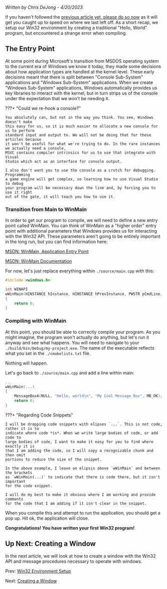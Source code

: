 *Written by Chris DeJong - 4/20/2023*

If you haven't followed the [previous article yet, please do so now](../win32-environment-setup.md)
as it will get you caught up to speed on where we last left off. As a short recap, we setup
our Win32 environment by creating a traditional "Hello, World" program, but encountered a
strange error when compiling.

## The Entry Point

At some point during Microsoft's transition from MSDOS operating system
to the current era of Windows we know it today, they made some decisions about how application
types are handled at the kernel level. These early decisions meant that there is
split between "Console Sub-System" applications and "Windows Sub-System" applications.
When we create "Windows Sub-System" applications, Windows automatically provides us
key libraries to interact with the kernel, but in turn strips us of the console under
the expectation that we won't be needing it.

???+ "Could we re-hook a console?"

    You absolutely can, but not in the way you think. You see, Windows doesn't make
    this easy for us, so it is much easier to allocate a new console for us to perform
    standard input and output to. We will not be doing that for these articles because
    it won't be useful for what we're trying to do. In the rare instances we actually need a console,
    MSVC contains compiler intrinsics for us to use that integrate with Visual
    Studio which act as an interface for console output.

    I also don't want you to use the console as a crutch for debugging. Programming
    a game engine will get complex, so learning how to use Visual Studio to debug
    your program will be necessary down the line and, by forcing you to use it right
    out of the gate, it will teach you how to use it.

### Transition from Main to WinMain

In order to get our program to compile, we will need to define a new entry point
called WinMain. You can think of WinMain as a "higher order" entry point with
additional parameters that Windows provides us for interacting with the Win32 API.
These parameters aren't going to be entirely important in the long run, but you
can find information here:

[MSDN: WinMain, Application Entry Point](https://learn.microsoft.com/en-us/windows/win32/learnwin32/winmain--the-application-entry-point)

[MSDN: WinMain Documentation](https://learn.microsoft.com/en-us/windows/win32/api/winbase/nf-winbase-winmain)

For now, let's just replace everything within `./source/main.cpp` with this:

```C++
#include <windows.h>

int WINAPI
wWinMain(HINSTANCE hInstance, HINSTANCE hPrevInstance, PWSTR pCmdLine, int nCmdShow)
{
    return 0;
}

```

### Compiling with WinMain

At this point, you should be able to correctly compile your program. As you might
imagine, the program won't actually do anything, but let's run it anyway and see
what happens. You will need to navigate to your `./build/bin/Debug/my-project.exe`.
The name of the executable reflects what you set in the `./cmakelists.txt` file.

Nothing will happen.

Let's go back to `./source/main.cpp` and add a line within main:

```C++
...
wWinMain(...)
{
    MessageBoxA(NULL, "Hello, world\n", "My Cool Message Box", MB_OK);
    return 0;
}
```

???+ "Regarding Code Snippets"

    I will be dropping code snippets with elipses `...`. This is not code, rather it is to
    indicate where code *is*. When we write large bodies of code, or add code to
    large bodies of code, I want to make it easy for you to find where exactly it is
    that I am adding the code, so I will copy a recognizable chunk and then omit
    portions to reduce the size of the snippet.

    In the above example, I leave an elipsis above `wWinMain` and between the brackets
    as `wWinMain(...)` to indicate that there is code there, but it isn't important
    for the code snippet.

    I will do my best to make it obvious where I am working and provide comments
    for the code that I am adding if it isn't clear in the snippet.

When you compile this and attempt to run the application, you should get a pop up.
Hit ok, the application will close.

**Congratulations! You have written your first Win32 program!**


## Up Next: Creating a Window

In the next article, we will look at how to create a window with the Win32 API
and message procedures necessary to operate with windows.

Prev: [Win32 Environment Setup](../win32-environment-setup.md)

Next: [Creating a Window](./creating-a-window.md)
